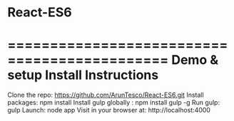 # React-ES6

=============================================
Demo & setup Install Instructions
=============================================
Clone the repo: https://github.com/ArunTesco/React-ES6.git
Install packages: npm install
Install gulp globally :   npm install gulp -g
Run gulp: gulp
Launch: node app
Visit in your browser at: http://localhost:4000
